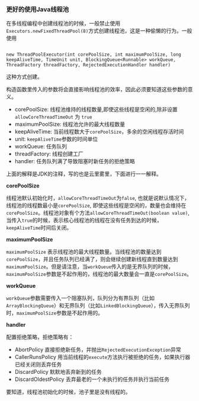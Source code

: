 ### 更好的使用Java线程池

在多线程编程中创建线程池的时候，一般禁止使用`Executors.newFixedThreadPool(8)`方式创建线程池，这是一种偷懒的行为。一般使用

```

new ThreadPoolExecutor(int corePoolSize, int maximumPoolSize, long keepAliveTime, TimeUnit unit, BlockingQueue<Runnable> workQueue, ThreadFactory threadFactory, RejectedExecutionHandler handler)

```

这种方式创建。

构造函数里传入的参数将会直接影响线程池的效率，因此必须要知道这些参数的意义。

- corePoolSize: 线程池维持的线程数量,即使这些线程是空闲的,除非设置 `allowCoreThreadTimeOut` 为 `true`
- maximumPoolSize: 线程池允许的最大线程数量
- keepAliveTime: 当前线程数大于`corePoolSize`，多余的空闲线程存活时间
- unit: `keepAliveTime`参数的时间单位
- workQueue: 任务队列
- threadFactory: 线程创建工厂
- handler: 任务队列满了导致阻塞时新任务的拒绝策略

上面的解释是JDK的注释，写的也是云里雾里，下面进行一一解释。

**corePoolSize**

线程池默认初始化时，`allowCoreThreadTimeOut`为`false`, 也就是说默认情况下，线程池的线程数最小是`corePoolSize`, 即使这些线程是空闲的，数量也会维持在`corePoolSize`。线程池对象有个方法`allowCoreThreadTimeOut(boolean value)`, 当传入`true`的时候，表示核心线程池的线程在没有任务到达的时候，`keepAliveTime`时间后关闭。

**maximumPoolSize**

`maximumPoolSize` 表示线程池的最大线程数量。当线程池的数量达到`corePoolSize`，并且任务队列已经满了，则会继续创建新线程直到数量达到`maximumPoolSize`。但是请注意，当`workQueue`传入的是无界队列的时候，`maximumPoolSize`参数是不起作用的，线程池的最大数量会一直是`corePoolSize`。

**workQueue**

`workQueue`参数需要传入一个阻塞队列，队列分为有界队列（比如`ArrayBlockingQueue`）和无界队列（比如`LinkedBlockingQueue`），传入无界队列时，`maximumPoolSize`参数是不起作用的。

**handler**

配置拒绝策略，拒绝策略有：

- AbortPolicy    直接拒绝新任务，并抛出`RejectedExecutionException`异常
- CallerRunsPolicy    用当前线程的`execute`方法执行被拒绝的任务，如果执行器已经关闭则丢弃任务
- DiscardPolicy    默默地丢弃新到的任务
- DiscardOldestPolicy    丢弃最老的一个未执行的任务并执行当前任务

要知道，线程池初始化的时候，池子里是没有线程的。
